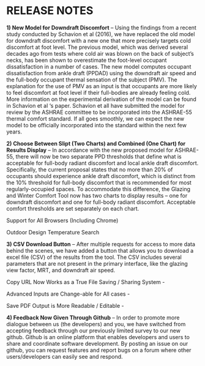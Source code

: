 RELEASE NOTES
========================================
**1) New Model for Downdraft Discomfort** – Using the findings from a recent study conducted by Schavion et al (2016), we have replaced the old model for downdraft discomfort with a new one that more precisely targets cold discomfort at foot level.  The previous model, which was derived several decades ago from tests where cold air was blown on the back of subject’s necks, has been shown to overestimate the foot-level occupant dissatisfaction in a number of cases. The new model computes occupant dissatisfaction from ankle draft (PPDAD) using the downdraft air speed and the full-body occupant thermal sensation of the subject (PMV).  The explanation for the use of PMV as an input is that occupants are more likely to feel discomfort at foot level if their full-bodies are already feeling cold.  More information on the experimental derivation of the model can be found in Schavion et al ‘s paper.  Schavion et all have submitted the model for review by the ASHRAE committee to be incorporated into the ASHRAE-55 thermal comfort standard.  If all goes smoothly, we can expect the new model to be officially incorporated into the standard within the next few years.

**2)	Choose Between Slipt (Two Charts) and Combined (One Chart) for Results Display** – In accordance with the new proposed model for ASHRAE-55, there will now be two separate PPD thresholds that define what is acceptable for full-body radiant discomfort and local ankle draft discomfort.  Specifically, the current proposal states that no more than 20% of occupants should experience ankle draft discomfort, which is distinct from the 10% threshold for full-body discomfort that is recommended for most regularly-occupied spaces.  To accommodate this difference, the Glazing and Winter Comfort Tool now has two charts to display results – one for downdraft discomfort and one for full-body radiant discomfort.  Acceptable comfort thresholds are set separately on each chart.

Support for All Browsers (Including Chrome)

Outdoor Design Temperature Search

**3)	CSV Download Button** – After multiple requests for access to more data behind the scenes, we have added a button that allows you to download a excel file (CSV) of the results from the tool.  The CSV includes several parameters that are not present in the primary interface, like the glazing view factor, MRT, and downdraft air speed.

Copy URL Now Works as a True File Saving / Sharing System -

Advanced Inputs are Change-able for All cases -

Save PDF Output is More Readable / Editable -

**4)	Feedback Now Given Through Github** – In order to promote more dialogue between us (the developers) and you, we have switched from accepting feedback through our previously limited survey to our new github. Github is an online platform that enables developers and users to share and coordinate software development. By posting an issue on our github, you can request features and report bugs on a forum where other users/developers can easily see and respond.
